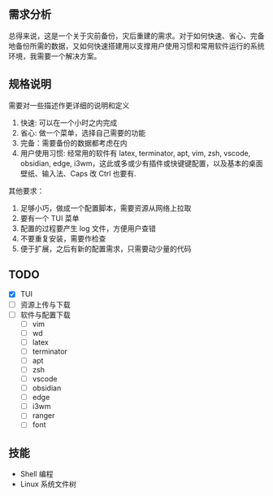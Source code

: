 ## 需求分析

总得来说，这是一个关于灾前备份，灾后重建的需求。对于如何快速、省心、完备地备份所需的数据，又如何快速搭建用以支撑用户使用习惯和常用软件运行的系统环境，我需要一个解决方案。

## 规格说明

需要对一些描述作更详细的说明和定义
1. 快速: 可以在一个小时之内完成
2. 省心: 做一个菜单，选择自己需要的功能
3. 完备：需要备份的数据都考虑在内
4. 用户使用习惯: 经常用的软件有 latex, terminator, apt, vim, zsh, vscode, obsidian, edge, i3wm，这此或多或少有插件或快键键配置，以及基本的桌面壁纸、输入法、Caps 改 Ctrl 也要有.

其他要求：
1. 足够小巧，做成一个配置脚本，需要资源从网络上拉取
2. 要有一个 TUI 菜单
3. 配置的过程要产生 log 文件，方便用户查错
4. 不要重复安装，需要作检查
5. 便于扩展，之后有新的配置需求，只需要动少量的代码

## TODO

- [x] TUI
- [ ] 资源上传与下载
- [ ] 软件与配置下载
	- [ ] vim
	- [ ] wd
	- [ ] latex
	- [ ] terminator
	- [ ] apt
	- [ ] zsh
	- [ ] vscode
	- [ ] obsidian
	- [ ] edge
	- [ ] i3wm
	- [ ] ranger
	- [ ] font

## 技能

- Shell 编程
- Linux 系统文件树
